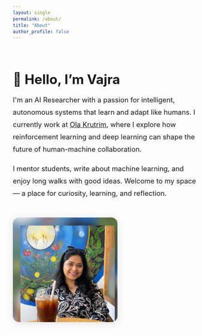 ```yaml
---
layout: single
permalink: /about/
title: "About"
author_profile: false
---
```


<style>
.hero-section {
  display: flex;
  flex-wrap: wrap;
  align-items: center;
  justify-content: space-between;
  gap: 2rem;
  margin-top: 2rem;
}
.hero-text {
  flex: 1 1 300px;
  max-width: 600px;
}
.hero-text h2 {
  font-size: 2.2rem;
  margin-bottom: 1rem;
}
.hero-text p {
  font-size: 1.15rem;
  line-height: 1.8;
  margin-bottom: 1rem;
}
.hero-image {
  flex: 0 0 280px;
  max-width: 280px;
}
.hero-image img {
  width: 100%;
  border-radius: 16px;
  box-shadow: 0 4px 24px rgba(0, 0, 0, 0.1);
}
</style>

<div class="hero-section">

  <div class="hero-text">
    <h2>👋 Hello, I’m Vajra</h2>
    <p>I'm an AI Researcher with a passion for intelligent, autonomous systems that learn and adapt like humans. I currently work at <a href="https://www.olakrutrim.com/" target="_blank">Ola Krutrim</a>, where I explore how reinforcement learning and deep learning can shape the future of human-machine collaboration.</p>
    <p>I mentor students, write about machine learning, and enjoy long walks with good ideas. Welcome to my space — a place for curiosity, learning, and reflection.</p>
  </div>

  <div class="hero-image">
    <img src="/assets/images/vajra-portrait.jpg" alt="Vajra Ganesh portrait">
  </div>

</div>
